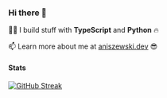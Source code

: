 ### Hi there 👋

👨‍💻 I build stuff with **TypeScript** and **Python** 🔥

📫 Learn more about me at [aniszewski.dev](https://aniszewski.dev) 😎

#### Stats
[![GitHub Streak](https://streak-stats.demolab.com/?user=jaqb8)](https://git.io/streak-stats)

